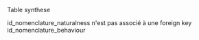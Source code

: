 Table synthese

id_nomenclature_naturalness n'est pas associé à une foreign key
id_nomenclature_behaviour
